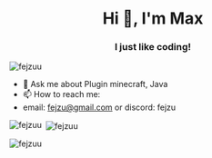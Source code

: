 <h1 align="center">Hi 👋, I'm Max</h1>
<h3 align="center">I just like coding!</h3>

<p align="left"> <img src="https://komarev.com/ghpvc/?username=fejzuu&label=Profile%20views&color=0e75b6&style=flat" alt="fejzuu" /> </p>

- 💬 Ask me about Plugin minecraft, Java
- 📫 How to reach me: 
- email: fejzu@gmail.com or discord: fejzu



<p><img align="left" src="https://github-readme-stats.vercel.app/api/top-langs?username=fejzuu&show_icons=true&locale=en&layout=compact" alt="fejzuu" /></p>

<p>&nbsp;<img align="center" src="https://github-readme-stats.vercel.app/api?username=fejzuu&show_icons=true&locale=en" alt="fejzuu" /></p>

<p><img align="center" src="https://github-readme-streak-stats.herokuapp.com/?user=fejzuu&" alt="fejzuu" /></p>
